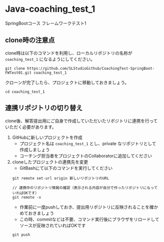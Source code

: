# Java-coaching_test_1
SpringBootコース フレームワークテスト1

## clone時の注意点
clone時は以下のコマンドを利用し、ローカルリポジトリの名称が `coaching_test_1` になるようにしてください。

```git
git clone https://github.com/SLStudioGithub/CoachingTest-SpringBoot-FWTest01.git coaching_test_1
```
クローンが完了したら、プロジェクトに移動しておきましょう。
```
cd coaching_test_1
```

## 連携リポジトリの切り替え
clone後、解答提出用にご自身で作成していただいたリポジトリに連携を行っていただく必要があります。

1. GitHubに新しいプロジェクトを作成
    - プロジェクト名は `coaching_test_1` とし、private なリポジトリとして作成しましょう
    - コーチング担当者をプロジェクトのCollaboratorに追加してください  
2. cloneしたプロジェクトの連携先を変更
    - GitBashにて以下のコマンドを実行してください
    ```
    git remote set-url origin 新しいリポジトリのURL
    
    // 連携中のリポジトリ情報の確認（表示される内容が自分で作ったリポジトリになっていればOKです）
    git remote -v
    ```
    - 作業前に一度pushしておき、提出用リポジトリに反映されることを確かめておきましょう
    - この時、commitなどは不要、コマンド実行後にブラウザをリロードしてソースが反映されていればOKです
    ```
    git push
    ```

